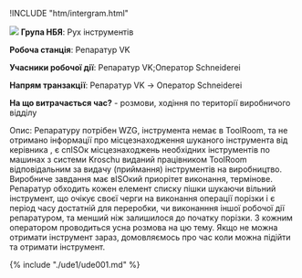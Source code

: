 !INCLUDE "htm/intergram.html"

![](https://chart.googleapis.com/chart?chs=180x180&amp;cht=qr&amp;chl=https://pp.vokov.tk/nbya-nomer-1.html)
**Група НБЯ**: Рух інструментів

**Робоча станція**: Репаратур VK 

**Учасники робочої дії**: Репаратур VK;Оператор Schneiderei

**Напрям транзакції**: Репаратур VK -> Оператор Schneiderei

**На що витрачається час?** - розмови, ходіння по території виробничого відділу

Опис:
Репаратуру потрібен WZG, інструмента немає в ToolRoom, та не отримано інформації про місцезнаходження шуканого інструмента від керівника , є спISOк місцезнаходжень необхідних інструментів по машинах з системи Kroschu виданий працівником ToolRoom відповідальним за видачу (приймання) інструментів на виробництво. Виробниче завдання має вISOкий приорітет виконання, термінове. Репаратур обходить кожен елемент списку пішки шукаючи вільний інструмент, що очікує своєї черги на виконання операції порізки і є період часу достатній для переробки, чи виконанння іншої робочої дії репаратуром, та менший ніж залишилося до початку порізки. З кожним оператором проводиться усна розмова на цю тему. Якщо не можна отримати інструмент зараз, домовляємось про час коли можна підійти та отримати інструмент.

{% include "./ude1/ude001.md" %}



